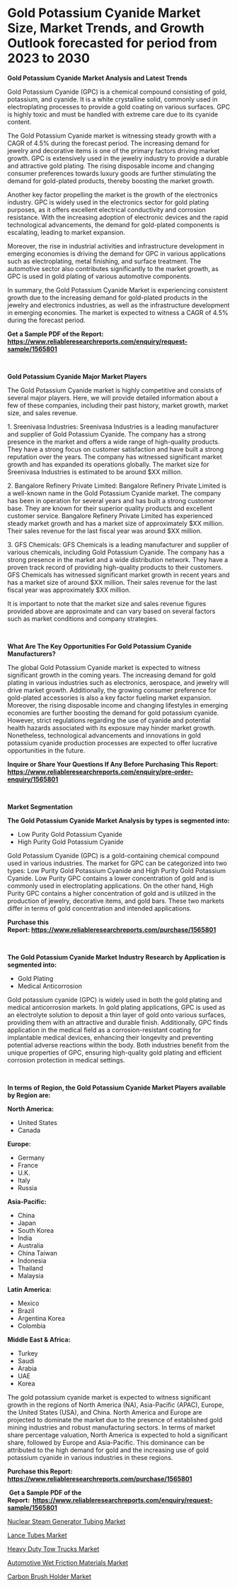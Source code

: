 <p><h1>Gold Potassium Cyanide Market Size, Market Trends, and Growth Outlook forecasted for period from 2023 to 2030</h1></p><p><strong>Gold Potassium Cyanide Market Analysis and Latest Trends</strong></p>
<p><p>Gold Potassium Cyanide (GPC) is a chemical compound consisting of gold, potassium, and cyanide. It is a white crystalline solid, commonly used in electroplating processes to provide a gold coating on various surfaces. GPC is highly toxic and must be handled with extreme care due to its cyanide content.</p><p>The Gold Potassium Cyanide market is witnessing steady growth with a CAGR of 4.5% during the forecast period. The increasing demand for jewelry and decorative items is one of the primary factors driving market growth. GPC is extensively used in the jewelry industry to provide a durable and attractive gold plating. The rising disposable income and changing consumer preferences towards luxury goods are further stimulating the demand for gold-plated products, thereby boosting the market growth.</p><p>Another key factor propelling the market is the growth of the electronics industry. GPC is widely used in the electronics sector for gold plating purposes, as it offers excellent electrical conductivity and corrosion resistance. With the increasing adoption of electronic devices and the rapid technological advancements, the demand for gold-plated components is escalating, leading to market expansion.</p><p>Moreover, the rise in industrial activities and infrastructure development in emerging economies is driving the demand for GPC in various applications such as electroplating, metal finishing, and surface treatment. The automotive sector also contributes significantly to the market growth, as GPC is used in gold plating of various automotive components.</p><p>In summary, the Gold Potassium Cyanide Market is experiencing consistent growth due to the increasing demand for gold-plated products in the jewelry and electronics industries, as well as the infrastructure development in emerging economies. The market is expected to witness a CAGR of 4.5% during the forecast period.</p></p>
<p><strong>Get a Sample PDF of the Report:&nbsp; <a href="https://www.reliableresearchreports.com/enquiry/request-sample/1565801">https://www.reliableresearchreports.com/enquiry/request-sample/1565801</a></strong></p>
<p>&nbsp;</p>
<p><strong>Gold Potassium Cyanide Major Market Players</strong></p>
<p><p>The Gold Potassium Cyanide market is highly competitive and consists of several major players. Here, we will provide detailed information about a few of these companies, including their past history, market growth, market size, and sales revenue.</p><p>1. Sreenivasa Industries: Sreenivasa Industries is a leading manufacturer and supplier of Gold Potassium Cyanide. The company has a strong presence in the market and offers a wide range of high-quality products. They have a strong focus on customer satisfaction and have built a strong reputation over the years. The company has witnessed significant market growth and has expanded its operations globally. The market size for Sreenivasa Industries is estimated to be around $XX million.</p><p>2. Bangalore Refinery Private Limited: Bangalore Refinery Private Limited is a well-known name in the Gold Potassium Cyanide market. The company has been in operation for several years and has built a strong customer base. They are known for their superior quality products and excellent customer service. Bangalore Refinery Private Limited has experienced steady market growth and has a market size of approximately $XX million. Their sales revenue for the last fiscal year was around $XX million.</p><p>3. GFS Chemicals: GFS Chemicals is a leading manufacturer and supplier of various chemicals, including Gold Potassium Cyanide. The company has a strong presence in the market and a wide distribution network. They have a proven track record of providing high-quality products to their customers. GFS Chemicals has witnessed significant market growth in recent years and has a market size of around $XX million. Their sales revenue for the last fiscal year was approximately $XX million.</p><p>It is important to note that the market size and sales revenue figures provided above are approximate and can vary based on several factors such as market conditions and company strategies.</p></p>
<p>&nbsp;</p>
<p><strong>What Are The Key Opportunities For Gold Potassium Cyanide Manufacturers?</strong></p>
<p><p>The global Gold Potassium Cyanide market is expected to witness significant growth in the coming years. The increasing demand for gold plating in various industries such as electronics, aerospace, and jewelry will drive market growth. Additionally, the growing consumer preference for gold-plated accessories is also a key factor fueling market expansion. Moreover, the rising disposable income and changing lifestyles in emerging economies are further boosting the demand for gold potassium cyanide. However, strict regulations regarding the use of cyanide and potential health hazards associated with its exposure may hinder market growth. Nonetheless, technological advancements and innovations in gold potassium cyanide production processes are expected to offer lucrative opportunities in the future.</p></p>
<p><strong>Inquire or Share Your Questions If Any Before Purchasing This Report: <a href="https://www.reliableresearchreports.com/enquiry/pre-order-enquiry/1565801">https://www.reliableresearchreports.com/enquiry/pre-order-enquiry/1565801</a></strong></p>
<p>&nbsp;</p>
<p><strong>Market Segmentation</strong></p>
<p><strong>The Gold Potassium Cyanide Market Analysis by types is segmented into:</strong></p>
<p><ul><li>Low Purity Gold Potassium Cyanide</li><li>High Purity Gold Potassium Cyanide</li></ul></p>
<p><p>Gold Potassium Cyanide (GPC) is a gold-containing chemical compound used in various industries. The market for GPC can be categorized into two types: Low Purity Gold Potassium Cyanide and High Purity Gold Potassium Cyanide. Low Purity GPC contains a lower concentration of gold and is commonly used in electroplating applications. On the other hand, High Purity GPC contains a higher concentration of gold and is utilized in the production of jewelry, decorative items, and gold bars. These two markets differ in terms of gold concentration and intended applications.</p></p>
<p><strong>Purchase this Report:&nbsp;<a href="https://www.reliableresearchreports.com/purchase/1565801">https://www.reliableresearchreports.com/purchase/1565801</a></strong></p>
<p>&nbsp;</p>
<p><strong>The Gold Potassium Cyanide Market Industry Research by Application is segmented into:</strong></p>
<p><ul><li>Gold Plating</li><li>Medical Anticorrosion</li></ul></p>
<p><p>Gold potassium cyanide (GPC) is widely used in both the gold plating and medical anticorrosion markets. In gold plating applications, GPC is used as an electrolyte solution to deposit a thin layer of gold onto various surfaces, providing them with an attractive and durable finish. Additionally, GPC finds application in the medical field as a corrosion-resistant coating for implantable medical devices, enhancing their longevity and preventing potential adverse reactions within the body. Both industries benefit from the unique properties of GPC, ensuring high-quality gold plating and efficient corrosion protection in medical settings.</p></p>
<p>&nbsp;</p>
<p><strong>In terms of Region, the Gold Potassium Cyanide Market Players available by Region are:</strong></p>
<p>
    <p> <strong> North America: </strong>
        <ul>
            <li>United States</li>
            <li>Canada</li>
        </ul>
        </p> 
    <p> <strong> Europe: </strong>
        <ul>
            <li>Germany</li>
            <li>France</li>
            <li>U.K.</li>
            <li>Italy</li>
            <li>Russia</li>
        </ul>
        </p> 
    <p> <strong> Asia-Pacific: </strong>
        <ul>
            <li>China</li>
            <li>Japan</li>
            <li>South Korea</li>
            <li>India</li>
            <li>Australia</li>
            <li>China Taiwan</li>
            <li>Indonesia</li>
            <li>Thailand</li>
            <li>Malaysia</li>
        </ul>
        </p> 
    <p> <strong> Latin America: </strong>
        <ul>
            <li>Mexico</li>
            <li>Brazil</li>
            <li>Argentina Korea</li>
            <li>Colombia</li>
        </ul>
        </p> 
    <p> <strong> Middle East & Africa: </strong>
        <ul>
            <li>Turkey</li>
            <li>Saudi</li>
            <li>Arabia</li>
            <li>UAE</li>
            <li>Korea</li>
        </ul>
    </p>
    </p>
<p><p>The gold potassium cyanide market is expected to witness significant growth in the regions of North America (NA), Asia-Pacific (APAC), Europe, the United States (USA), and China. North America and Europe are projected to dominate the market due to the presence of established gold mining industries and robust manufacturing sectors. In terms of market share percentage valuation, North America is expected to hold a significant share, followed by Europe and Asia-Pacific. This dominance can be attributed to the high demand for gold and the increasing use of gold potassium cyanide in various industries in these regions.</p></p>
<p><strong>Purchase this Report: <a href="https://www.reliableresearchreports.com/purchase/1565801">https://www.reliableresearchreports.com/purchase/1565801</a></strong></p>
<p>&nbsp;<strong>Get a Sample PDF of the Report:&nbsp;&nbsp;<a href="https://www.reliableresearchreports.com/enquiry/request-sample/1565801">https://www.reliableresearchreports.com/enquiry/request-sample/1565801</a></strong></p>
<p><strong></strong></p>
<p><p><a href="https://github.com/YashRP12/Market-Research-Report-List-1/blob/main/nuclear-steam-generator-tubing-market.md">Nuclear Steam Generator Tubing Market</a></p><p><a href="https://github.com/Chiragrp24/Market-Research-Report-List-1/blob/main/lance-tubes-market.md">Lance Tubes Market</a></p><p><a href="https://medium.com/@jinkhatum1452/analyzing-heavy-duty-tow-trucks-market-global-industry-perspective-and-forecast-2023-to-2030-8d7706316c2f">Heavy Duty Tow Trucks Market</a></p><p><a href="https://www.linkedin.com/pulse/automotive-wet-friction-materials-market-research-report-egtbe/">Automotive Wet Friction Materials Market</a></p><p><a href="https://medium.com/@ishankishanrp23/carbon-brush-holder-nbsp-market-focuses-on-market-share-size-and-projected-forecast-till-2030-e1deb115480b">Carbon Brush Holder Market</a></p></p>